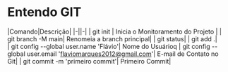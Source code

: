 # Entendo GIT

|Comando|Descrição|
|-||-|
| git init | Inicia o Monitoramento do Projeto |
| git branch -M main| Renomeia a branch principal|
| git status| 
| git add .|  
| git config --global user.name 'Flávio'| Nome do Usuárioq
| git config --global user.email 'flaviomarques2012@gmail.com'| E-mail de Contato no Git|
| git commit -m 'primeiro commit'| Primeiro Commit|
